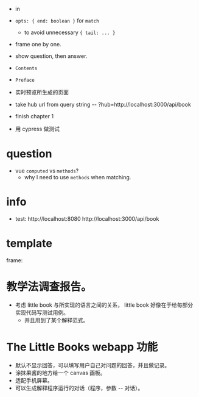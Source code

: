 - <date> in <info>

- `opts: { end: boolean }` for `match`

  - to avoid unnecessary `{ tail: ... }`

- frame one by one.
- show question, then answer.
- `Contents`
- `Preface`
- 实时预览所生成的页面
- take hub url from query string -- ?hub=http://localhost:3000/api/book
- finish chapter 1
- 用 cypress 做测试

# question

- vue `computed` vs `methods`?
  - why I need to use `methods` when matching.

# info

- test:
  http://localhost:8080
  http://localhost:3000/api/book

# template

frame:

<frame>
<question>

</question>
<answer>

</answer>
</frame>

# 教学法调查报告。

- 考虑 little book 与所实现的语言之间的关系，
  little book 好像在于给每部分实现代码写测试用例。
  - 并且用到了某个解释范式。

# The Little Books webapp 功能

- 默认不显示回答，可以填写用户自己对问题的回答，并且做记录。
- 涂抹果酱的地方给一个 canvas 画板。
- 适配手机屏幕。
- 可以生成解释程序运行的对话（程序，参数 -- 对话）。
